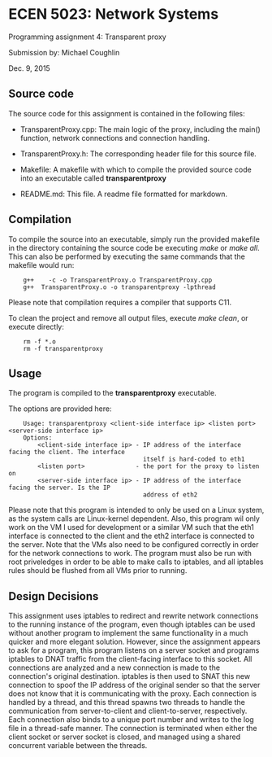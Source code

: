# ECEN 5023: Network Systems
Programming assignment 4: Transparent proxy

Submission by: Michael Coughlin

Dec. 9, 2015

## Source code
The source code for this assignment is contained in the following files:

* TransparentProxy.cpp: The main logic of the proxy, including the main() function, 
  network connections and connection handling.

* TransparentProxy.h: The corresponding header file for this source file.

* Makefile: A makefile with which to compile the provided source code into an executable
  called **transparentproxy**

* README.md: This file. A readme file formatted for markdown.

## Compilation
To compile the source into an executable, simply run the provided makefile in the directory
containing the source code be executing *make* or *make all*. This can also be performed by
executing the same commands that the makefile would run:
```
	g++    -c -o TransparentProxy.o TransparentProxy.cpp
	g++  TransparentProxy.o -o transparentproxy -lpthread
```
Please note that compilation requires a compiler that supports C11.

To clean the project and remove all output files, execute *make clean*, or execute directly:
```
	rm -f *.o
	rm -f transparentproxy
```

## Usage
The program is compiled to the **transparentproxy** executable.

The options are provided here:
```
	Usage: transparentproxy <client-side interface ip> <listen port> <server-side interface ip>
	Options:
		<client-side interface ip> - IP address of the interface facing the client. The interface
									 itself is hard-coded to eth1
		<listen port>			   - the port for the proxy to listen on
		<server-side interface ip> - IP address of the interface facing the server. Is the IP
									 address of eth2
```
Please note that this program is intended to only be used on a Linux system,
as the system calls are Linux-kernel dependent. Also, this program wil only work
on the VM I used for development or a similar VM such that the eth1 interface is
connected to the client and the eth2 interface is connected to the server. Note
that the VMs also need to be configured correctly in order for the network
connections to work. The program must also be run with root priveledges in order
to be able to make calls to iptables, and all iptables rules should be flushed
from all VMs prior to running.

## Design Decisions

This assignment uses iptables to redirect and rewrite network connections to the
running instance of the program, even though iptables can be used without another
program to implement the same functionality in a much quicker and more elegant
solution. However, since the assignment appears to ask for a program, this program
listens on a server socket and programs iptables to DNAT traffic from the client-facing
interface to this socket. All connections are analyzed and a new connection is
made to the connection's original destination. iptables is then used to SNAT this
new connection to spoof the IP address of the original sender so that the server
does not know that it is communicating with the proxy. Each connection is handled
by a thread, and this thread spawns two threads to handle the communication from
server-to-client and client-to-server, respectively. Each connection also binds to
a unique port number and writes to the log file in a thread-safe manner. The
connection is terminated when either the client socket or server socket is closed,
and managed using a shared concurrent variable between the threads.
